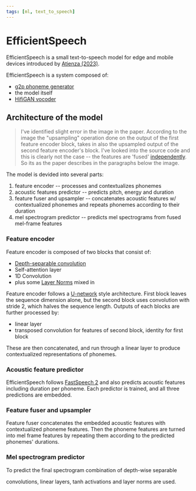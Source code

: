 ```yaml
---
tags: [ml, text_to_speech]
---
```


[HifiGAN]: https://proceedings.neurips.cc/paper_files/paper/2020/file/c5d736809766d46260d816d8dbc9eb44-Paper.pdf
[gh_error]: https://github.com/roatienza/efficientspeech/blob/218f62f43cdfe3950961d6d92a1e60c33605c5e1/layers/networks.py#L194-L208

# EfficientSpeech

EfficientSpeech is a small text-to-speech model for edge and mobile devices
introduced by [Atienza (2023)](https://arxiv.org/pdf/2305.13905).

EfficientSpeech is a system composed of:
- [g2p phoneme generator](https://github.com/Kyubyong/g2p)
- the model itself
- [HifiGAN vocoder][HifiGAN]

## Architecture of the model

> I've identified slight error in the image in the paper. According to the image
> the "upsampling" operation done on the output of the first feature encoder
> block, takes in also the upsampled output of the second feature encoder's
> block. I've looked into the source code and this is clearly not the
> case -- the features are 'fused' [independently][gh_error]. So its as the
> paper describes in the paragraphs below the image.

The model is devided into several parts:
1. feature encoder -- processes and contextualizes phonemes
2. acoustic features predictor -- predicts pitch, energy and duration
3. feature fuser and upsampler -- concatenates acoustic features w/
   contextualized phonemes and repeats phonemes according to their duration
4. mel spectrogram predictor -- predicts mel spectrograms from fused mel-frame
   features


### Feature encoder

Feature encoder is composed of two blocks that consist of:
- [Depth-separable convolution](./convolution_in_ml.md)
- Self-attention layer
- 1D Convolution
- plus some [Layer Norms](./layer_normalization.md) mixed in

Feature encoder follows a [U-network](./u_network.md) style architecture. First
block leaves the sequence dimension alone, but the second block uses convolution
with stride 2, which halves the sequence length. Outputs of each blocks are
further processed by:

- linear layer
- transposed convolution for features of second block, identity for first block

These are then concatenated, and run through a linear layer to produce
contextualized representations of phonemes.

### Acoustic feature predictor

EfficientSpeech follows [FastSpeech 2](./fastspeech2.md) and also predicts
acoustic features including duration per phoneme. Each predictor is trained, and
all three predictions are embedded.

### Feature fuser and upsampler

Feature fuser concatenates the embedded acoustic features with contextualized
phoneme features. Then the phoneme features are turned into mel frame features
by repeating them according to the predicted phonemes' durations.

### Mel spectrogram predictor
To predict the final spectrogram combination of depth-wise separable

convolutions, linear layers, tanh activations and layer norms are used.
